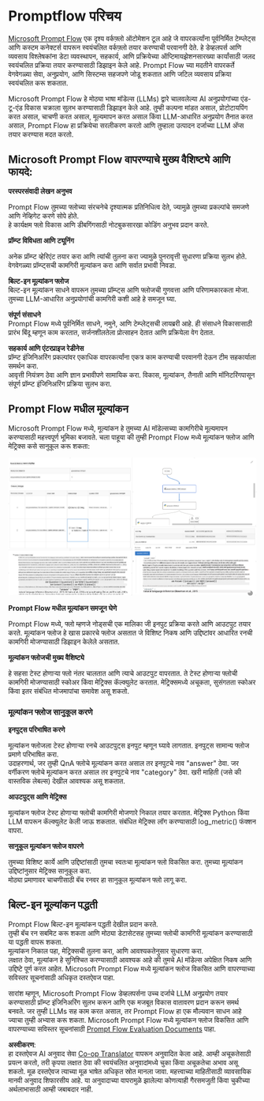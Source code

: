 <!--
CO_OP_TRANSLATOR_METADATA:
{
  "original_hash": "3cbe7629d254f1043193b7fe22524d55",
  "translation_date": "2025-05-09T15:06:27+00:00",
  "source_file": "md/01.Introduction/05/Promptflow.md",
  "language_code": "mr"
}
-->
# **Promptflow परिचय**

[Microsoft Prompt Flow](https://microsoft.github.io/promptflow/index.html?WT.mc_id=aiml-138114-kinfeylo) एक दृश्य वर्कफ़्लो ऑटोमेशन टूल आहे जे वापरकर्त्यांना पूर्वनिर्मित टेम्प्लेट्स आणि कस्टम कनेक्टर्स वापरून स्वयंचलित वर्कफ़्लो तयार करण्याची परवानगी देते. हे डेव्हलपर्स आणि व्यवसाय विश्लेषकांना डेटा व्यवस्थापन, सहकार्य, आणि प्रक्रियेच्या ऑप्टिमायझेशनसारख्या कार्यांसाठी जलद स्वयंचलित प्रक्रिया तयार करण्यासाठी डिझाइन केले आहे. Prompt Flow च्या मदतीने वापरकर्ते वेगवेगळ्या सेवा, अनुप्रयोग, आणि सिस्टम्स सहजपणे जोडू शकतात आणि जटिल व्यवसाय प्रक्रिया स्वयंचलित करू शकतात.

Microsoft Prompt Flow हे मोठ्या भाषा मॉडेल्स (LLMs) द्वारे चालवलेल्या AI अनुप्रयोगांच्या एंड-टू-एंड विकास चक्राला सुलभ करण्यासाठी डिझाइन केले आहे. तुम्ही कल्पना मांडत असाल, प्रोटोटायपिंग करत असाल, चाचणी करत असाल, मूल्यमापन करत असाल किंवा LLM-आधारित अनुप्रयोग तैनात करत असाल, Prompt Flow हा प्रक्रियेचा सरलीकरण करतो आणि तुम्हाला उत्पादन दर्जाच्या LLM अ‍ॅप्स तयार करण्यास मदत करतो.

## Microsoft Prompt Flow वापरण्याचे मुख्य वैशिष्ट्ये आणि फायदे:

**परस्परसंवादी लेखन अनुभव**

Prompt Flow तुमच्या फ्लोच्या संरचनेचे दृश्यात्मक प्रतिनिधित्व देते, ज्यामुळे तुमच्या प्रकल्पांचे समजणे आणि नेव्हिगेट करणे सोपे होते.  
हे कार्यक्षम फ्लो विकास आणि डीबगिंगसाठी नोटबुकसारखा कोडिंग अनुभव प्रदान करते.

**प्रॉम्प्ट विविधता आणि ट्यूनिंग**

अनेक प्रॉम्प्ट व्हेरिएंट तयार करा आणि त्यांची तुलना करा ज्यामुळे पुनरावृत्ती सुधारणा प्रक्रिया सुलभ होते. वेगवेगळ्या प्रॉम्प्ट्सची कामगिरी मूल्यांकन करा आणि सर्वात प्रभावी निवडा.

**बिल्ट-इन मूल्यांकन फ्लोज**  
बिल्ट-इन मूल्यांकन साधने वापरून तुमच्या प्रॉम्प्ट्स आणि फ्लोजची गुणवत्ता आणि परिणामकारकता मोजा.  
तुमच्या LLM-आधारित अनुप्रयोगांची कामगिरी कशी आहे हे समजून घ्या.

**संपूर्ण संसाधने**  
Prompt Flow मध्ये पूर्वनिर्मित साधने, नमुने, आणि टेम्प्लेट्सची लायब्ररी आहे. ही संसाधने विकासासाठी प्रारंभ बिंदू म्हणून काम करतात, सर्जनशीलतेला प्रोत्साहन देतात आणि प्रक्रियेला वेग देतात.

**सहकार्य आणि एंटरप्राइज रेडीनेस**  
प्रॉम्प्ट इंजिनिअरिंग प्रकल्पांवर एकाधिक वापरकर्त्यांना एकत्र काम करण्याची परवानगी देऊन टीम सहकार्याला समर्थन करा.  
आवृत्ती नियंत्रण ठेवा आणि ज्ञान प्रभावीपणे सामायिक करा. विकास, मूल्यांकन, तैनाती आणि मॉनिटरिंगपासून संपूर्ण प्रॉम्प्ट इंजिनिअरिंग प्रक्रिया सुलभ करा.

## Prompt Flow मधील मूल्यांकन

Microsoft Prompt Flow मध्ये, मूल्यांकन हे तुमच्या AI मॉडेल्सच्या कामगिरीचे मूल्यमापन करण्यासाठी महत्त्वपूर्ण भूमिका बजावते. चला पाहूया की तुम्ही Prompt Flow मध्ये मूल्यांकन फ्लोज आणि मेट्रिक्स कसे सानुकूल करू शकता:

![PFVizualise](../../../../../translated_images/pfvisualize.93c453890f4088830217fa7308b1a589058ed499bbfff160c85676066b5cbf2d.mr.png)

**Prompt Flow मधील मूल्यांकन समजून घेणे**

Prompt Flow मध्ये, फ्लो म्हणजे नोड्सची एक मालिका जी इनपुट प्रक्रिया करते आणि आउटपुट तयार करते. मूल्यांकन फ्लोज हे खास प्रकारचे फ्लोज असतात जे विशिष्ट निकष आणि उद्दिष्टांवर आधारित रनची कामगिरी मोजण्यासाठी डिझाइन केलेले असतात.

**मूल्यांकन फ्लोजची मुख्य वैशिष्ट्ये**

हे सहसा टेस्ट होणाऱ्या फ्लो नंतर चालतात आणि त्याचे आउटपुट वापरतात. ते टेस्ट होणाऱ्या फ्लोची कामगिरी मोजण्यासाठी स्कोअर किंवा मेट्रिक्स कॅल्क्युलेट करतात. मेट्रिक्समध्ये अचूकता, सुसंगतता स्कोअर किंवा इतर संबंधित मोजमापांचा समावेश असू शकतो.

### मूल्यांकन फ्लोज सानुकूल करणे

**इनपुट्स परिभाषित करणे**

मूल्यांकन फ्लोजला टेस्ट होणाऱ्या रनचे आउटपुट्स इनपुट म्हणून घ्यावे लागतात. इनपुट्स सामान्य फ्लोज प्रमाणे परिभाषित करा.  
उदाहरणार्थ, जर तुम्ही QnA फ्लोचे मूल्यांकन करत असाल तर इनपुटचे नाव "answer" ठेवा. जर वर्गीकरण फ्लोचे मूल्यांकन करत असाल तर इनपुटचे नाव "category" ठेवा. खरी माहिती (जसे की वास्तविक लेबल्स) देखील आवश्यक असू शकतात.

**आउटपुट्स आणि मेट्रिक्स**

मूल्यांकन फ्लोज टेस्ट होणाऱ्या फ्लोची कामगिरी मोजणारे निकाल तयार करतात. मेट्रिक्स Python किंवा LLM वापरून कॅल्क्युलेट केली जाऊ शकतात. संबंधित मेट्रिक्स लॉग करण्यासाठी log_metric() फंक्शन वापरा.

**सानुकूल मूल्यांकन फ्लोज वापरणे**

तुमच्या विशिष्ट कार्ये आणि उद्दिष्टांसाठी तुमचा स्वतःचा मूल्यांकन फ्लो विकसित करा. तुमच्या मूल्यांकन उद्दिष्टांनुसार मेट्रिक्स सानुकूल करा.  
मोठ्या प्रमाणावर चाचणीसाठी बॅच रनवर हा सानुकूल मूल्यांकन फ्लो लागू करा.

## बिल्ट-इन मूल्यांकन पद्धती

Prompt Flow बिल्ट-इन मूल्यांकन पद्धती देखील प्रदान करते.  
तुम्ही बॅच रन सबमिट करू शकता आणि मोठ्या डेटासेटसह तुमच्या फ्लोची कामगिरी मूल्यांकन करण्यासाठी या पद्धती वापरू शकता.  
मूल्यांकन निकाल पहा, मेट्रिक्सची तुलना करा, आणि आवश्यकतेनुसार सुधारणा करा.  
लक्षात ठेवा, मूल्यांकन हे सुनिश्चित करण्यासाठी आवश्यक आहे की तुमचे AI मॉडेल्स अपेक्षित निकष आणि उद्दिष्टे पूर्ण करत आहेत. Microsoft Prompt Flow मध्ये मूल्यांकन फ्लोज विकसित आणि वापरण्याच्या सविस्तर सूचनांसाठी अधिकृत दस्तऐवज पाहा.

सारांश म्हणून, Microsoft Prompt Flow डेव्हलपर्सना उच्च दर्जाचे LLM अनुप्रयोग तयार करण्यासाठी प्रॉम्प्ट इंजिनिअरिंग सुलभ करून आणि एक मजबूत विकास वातावरण प्रदान करून समर्थ बनवते. जर तुम्ही LLMs सह काम करत असाल, तर Prompt Flow हा एक मौल्यवान साधन आहे ज्याचा तुम्ही अभ्यास करू शकता. Microsoft Prompt Flow मध्ये मूल्यांकन फ्लोज विकसित आणि वापरण्याच्या सविस्तर सूचनांसाठी [Prompt Flow Evaluation Documents](https://learn.microsoft.com/azure/machine-learning/prompt-flow/how-to-develop-an-evaluation-flow?view=azureml-api-2?WT.mc_id=aiml-138114-kinfeylo) पाहा.

**अस्वीकरण**:  
हा दस्तऐवज AI अनुवाद सेवा [Co-op Translator](https://github.com/Azure/co-op-translator) वापरून अनुवादित केला आहे. आम्ही अचूकतेसाठी प्रयत्न करतो, तरी कृपया लक्षात ठेवा की स्वयंचलित अनुवादांमध्ये चुका किंवा अचूकतेचा अभाव असू शकतो. मूळ दस्तऐवज त्याच्या मूळ भाषेत अधिकृत स्रोत मानला जावा. महत्त्वाच्या माहितीसाठी व्यावसायिक मानवी अनुवाद शिफारसीय आहे. या अनुवादाच्या वापरामुळे झालेल्या कोणत्याही गैरसमजुती किंवा चुकीच्या अर्थलाभासाठी आम्ही जबाबदार नाही.